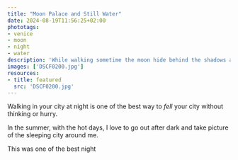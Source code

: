 ```yaml
---
title: "Moon Palace and Still Water"
date: 2024-08-19T11:56:25+02:00
phototags:
- venice
- moon
- night
- water
description: 'While walking sometime the moon hide behind the shadows and this is one of the photo of this type of moment'
images: ['DSCF0200.jpg']
resources:
- title: featured
  src: 'DSCF0200.jpg'
---
```


Walking in your city at night is one of the best way to _fell_ your city without thinking or hurry.

In the summer, with the hot days, I love to go out after dark and take picture of the sleeping city around me.

This was one of the best night
